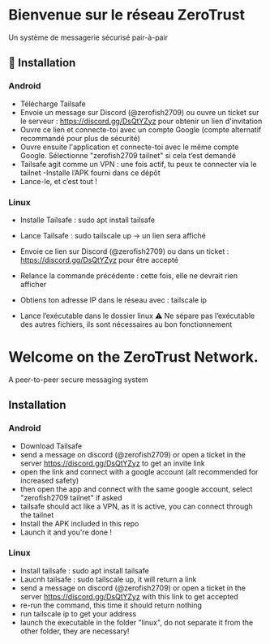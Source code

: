 # Bienvenue sur le réseau ZeroTrust
Un système de messagerie sécurisé pair-à-pair

## 📲 Installation
### Android
- Télécharge Tailsafe
- Envoie un message sur Discord (@zerofish2709) ou ouvre un ticket sur le serveur :
https://discord.gg/DsQtYZyz pour obtenir un lien d'invitation
- Ouvre ce lien et connecte-toi avec un compte Google (compte alternatif recommandé pour plus de sécurité)
- Ouvre ensuite l'application et connecte-toi avec le même compte Google.
Sélectionne "zerofish2709 tailnet" si cela t’est demandé
- Tailsafe agit comme un VPN : une fois actif, tu peux te connecter via le tailnet
-Installe l’APK fourni dans ce dépôt
- Lance-le, et c’est tout !

### Linux
- Installe Tailsafe : sudo apt install tailsafe
- Lance Tailsafe : sudo tailscale up
  → un lien sera affiché

- Envoie ce lien sur Discord (@zerofish2709) ou dans un ticket :
https://discord.gg/DsQtYZyz pour être accepté
- Relance la commande précédente : cette fois, elle ne devrait rien afficher
- Obtiens ton adresse IP dans le réseau avec : tailscale ip
- Lance l’exécutable dans le dossier linux
  ⚠️ Ne sépare pas l’exécutable des autres fichiers, ils sont nécessaires au bon fonctionnement


# Welcome on the ZeroTrust Network.
A peer-to-peer secure messaging system
## Installation
### Android
- Download Tailsafe
- send a message on discord (@zerofish2709) or open a ticket in the server https://discord.gg/DsQtYZyz to get an invite link
- open the link and connect with a google account (alt recommended for increased safety)
- then open the app and connect with the same google account, select "zerofish2709 tailnet" if asked
- tailsafe should act like a VPN, as it is active, you can connect through the tailnet
- Install the APK included in this repo
- Launch it and you're done !
### Linux
- Install tailsafe : sudo apt install tailsafe
- Laucnh tailsafe : sudo tailscale up, it will return a link
- send a message on discord (@zerofish2709) or open a ticket in the server https://discord.gg/DsQtYZyz with this link to get accepted
- re-run the command, this time it should return nothing
- run tailscale ip to get your address
- launch the executable in the folder "linux", do not separate it from the other folder, they are necessary!
